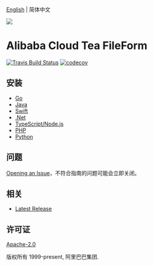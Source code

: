[English](README.md) | 简体中文

![](https://aliyunsdk-pages.alicdn.com/icons/AlibabaCloud.svg)

# Alibaba Cloud Tea FileForm

[![Travis Build Status](https://travis-ci.org/aliyun/tea-fileform.svg?branch=master)](https://travis-ci.org/aliyun/tea-fileform)
[![codecov](https://codecov.io/gh/aliyun/tea-fileform/branch/master/graph/badge.svg)](https://codecov.io/gh/aliyun/tea-fileform)

## 安装

- [Go](./golang/README-CN.md)
- [Java](./java/README-CN.md)
- [Swift](./swift/README-CN.md)
- [.Net](./csharp/README-CN.md)
- [TypeScript/Node.js](./ts/README-CN.md)
- [PHP](./php/README-CN.md)
- [Python](./python/README-CN.md)

## 问题

[Opening an Issue](https://github.com/aliyun/tea-fileform/issues/new)，不符合指南的问题可能会立即关闭。

## 相关

- [Latest Release](https://github.com/aliyun/tea-fileform)

## 许可证

[Apache-2.0](http://www.apache.org/licenses/LICENSE-2.0)

版权所有 1999-present, 阿里巴巴集团.

